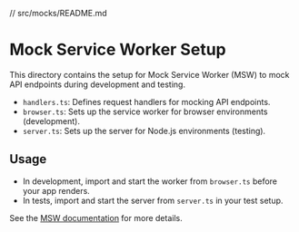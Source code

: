 // src/mocks/README.md
# Mock Service Worker Setup

This directory contains the setup for Mock Service Worker (MSW) to mock API endpoints during development and testing.

- `handlers.ts`: Defines request handlers for mocking API endpoints.
- `browser.ts`: Sets up the service worker for browser environments (development).
- `server.ts`: Sets up the server for Node.js environments (testing).

## Usage

- In development, import and start the worker from `browser.ts` before your app renders.
- In tests, import and start the server from `server.ts` in your test setup.

See the [MSW documentation](https://mswjs.io/docs/) for more details.
